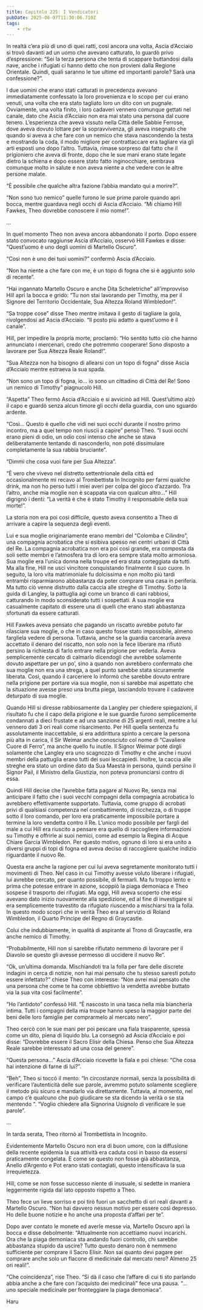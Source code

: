 ```yaml
---
title: Capitolo 225: I Vendicatori
pubDate: 2025-08-07T11:30:06.710Z
tags:
    - rtw
---
```



In realtà c’era più di uno di quei ratti, così ancora una volta, Ascia d’Acciaio si trovò davanti ad un uomo che avevano catturato, lo guardò privo d’espressione: “Sei la terza persona che tenta di scappare buttandosi dalla nave, anche i rifugiati ci hanno detto che non provieni dalla Regione Orientale. Quindi, quali saranno le tue ultime ed importanti parole? Sarà una confessione?”.


I due uomini che erano stati catturati in precedenza avevano immediatamente confessato la loro provenienza e lo scopo per cui erano venuti, una volta che era stato tagliato loro un dito con un pugnale. Ovviamente, una volta finito, i loro cadaveri vennero comunque gettati nel canale, dato che Ascia d’Acciaio non era mai stato una persona dal cuore tenero. L’esperienza che aveva vissuto nella Città delle Sabbie Ferrose, dove aveva dovuto lottare per la sopravvivenza, gli aveva insegnato che quando si aveva a che fare con un nemico che stava nascondendo la testa e mostrando la coda, il modo migliore per contrattaccare era tagliare via gli arti esposti uno dopo l’altro. Tuttavia, rimase sorpreso dal fatto che il prigioniero che aveva di fronte, dopo che le sue mani erano state legate dietro la schiena e dopo essere stato fatto inginocchiare, sembrava comunque molto in salute e non aveva niente a che vedere con le altre persone malate.


“Ѐ possibile che qualche altra fazione l’abbia mandato qui a morire?”.


“Non sono tuo nemico” quelle furono le sue prime parole quando aprì bocca, mentre guardava negli occhi di Ascia d’Acciaio. “Mi chiamo Hill Fawkes, Theo dovrebbe conoscere il mio nome!”.


…


In quel momento Theo non aveva ancora abbandonato il porto. Dopo essere stato convocato raggiunse Ascia d’Acciaio, osservò Hill Fawkes e disse: “Quest’uomo è uno degli uomini di Martello Oscuro”.


“Così non è uno dei tuoi uomini?” confermò Ascia d’Acciaio.


“Non ha niente a che fare con me, è un topo di fogna che si è aggiunto solo di recente”.


“Hai ingannato Martello Oscuro e anche Dita Scheletriche” all’improvviso Hill aprì la bocca e gridò: “Tu non stai lavorando per Timothy, ma per il Signore del Territorio Occidentale, Sua Altezza Roland Wimbledon!”.


“Sa troppe cose” disse Theo mentre imitava il gesto di tagliare la gola, rivolgendosi ad Ascia d’Acciaio. “Il posto più adatto a quest’uomo è il canale”.


Hill, per impedire la propria morte, proclamò: “Ho sentito tutto ciò che hanno annunciato i mercenari, credo che potremmo cooperare! Sono disposto a lavorare per Sua Altezza Reale Roland!”.


“Sua Altezza non ha bisogno di allearsi con un topo di fogna” disse Ascia d’Acciaio mentre estraeva la sua spada.


“Non sono un topo di fogna, io… io sono un cittadino di Città del Re! Sono un nemico di Timothy” piagnucolò Hill.


“Aspetta” Theo fermò Ascia d’Acciaio e si avvicinò ad Hill. Quest’ultimo alzò il capo e guardò senza alcun timore gli occhi della guardia, con uno sguardo ardente.


“Così… Questo è quello che vidi nei suoi occhi durante il nostro primo incontro, ma a quel tempo non riuscii a capire” pensò Theo. “I suoi occhi erano pieni di odio, un odio così intenso che anche se stava deliberatamente tentando di nasconderlo, non poté dissimulare completamente la sua rabbia bruciante”.


“Dimmi che cosa vuoi fare per Sua Altezza”.


“Ѐ vero che vivevo nel distretto settentrionale della città ed occasionalmente mi recavo al Trombettista In Incognito per farmi qualche drink, ma non ho perso tutti i miei averi per colpa del gioco d’azzardo. Tra l’altro, anche mia moglie non è scappata via con qualcun altro…” Hill digrignò i denti: “La verità è che è stato Timothy il responsabile della sua morte!”.


La storia non era poi così difficile, questo aveva consentito a Theo di arrivare a capire la sequenza degli eventi.


Lui e sua moglie originariamente erano membri del “Colomba e Cilindro”, una compagnia acrobatica che si esibiva spesso nei centri urbani di Città del Re. La compagnia acrobatica non era poi così grande, era composta da soli sette membri e l’atmosfera tra di loro era sempre stata molto armoniosa. Sua moglie era l’unica donna nella troupe ed era stata corteggiata da tutti. Ma alla fine, Hill ne uscì vincitore conquistando finalmente il suo cuore. In seguito, la loro vita matrimoniale fu dolcissima e non molto più tardi entrambi risparmiarono abbastanza da poter comprare una casa in periferia. Ma tutto ciò venne distrutto dalla caccia alle streghe di Timothy. Sotto la guida di Langley, la pattuglia agì come un branco di cani rabbiosi, catturando in modo sconsiderato tutti i sospettati. A sua moglie era casualmente capitato di essere una di quelli che erano stati abbastanza sfortunati da essere catturati.


Hill Fawkes aveva pensato che pagando un riscatto avrebbe potuto far rilasciare sua moglie, o che in caso questo fosse stato impossibile, almeno fargliela vedere di persona. Tuttavia, anche se la guardia carceraria aveva accettato il denaro del riscatto, non solo non la fece liberare ma rifiutò persino la richiesta di farlo entrare nella prigione per vederla. Aveva semplicemente cercato di calmarlo dicendogli che avrebbe solamente dovuto aspettare per un po’, sino a quando non avrebbero confermato che sua moglie non era una strega, a quel punto sarebbe stata sicuramente liberata. Così, quando il carceriere lo informò che sarebbe dovuto entrare nella prigione per portare via sua moglie, non si sarebbe mai aspettato che la situazione avesse preso una brutta piega, lasciandolo trovare il cadavere deturpato di sua moglie.


Quando Hill si diresse rabbiosamente da Langley per chiedere spiegazioni, il risultato fu che il capo della prigione e le sue guardie furono semplicemente condannati a dieci frustate e ad una sanzione di 25 argenti reali, mentre a lui vennero dati 3 ori reali come risarcimento. Per Hill quella sentenza fu assolutamente inaccettabile, si era addirittura spinto a cercare la persona più alta in carica, il Sir Weimar anche conosciuto col nome di “Cavaliere Cuore di Ferro”, ma anche quello fu inutile. Il Signor Weimar poté dirgli solamente che Langley era uno scagnozzo di Timothy e che anche i nuovi membri della pattuglia erano tutti dei suoi leccapiedi. Inoltre, la caccia alle streghe era stato un ordine dato da Sua Maestà in persona, quindi persino il Signor Pail, il Ministro della Giustizia, non poteva pronunciarsi contro di essa.


Quindi Hill decise che l’avrebbe fatta pagare al Nuovo Re, senza mai anticipare il fatto che i suoi vecchi compagni della compagnia acrobatica lo avrebbero effettivamente supportato. Tuttavia, come gruppo di acrobati privi di qualsiasi competenza nel combattimento, di ricchezza, o di truppe sotto il loro comando, per loro era praticamente impossibile portare a termine la loro vendetta contro il Re. L’unico modo possibile per fargli del male a cui Hill era riuscito a pensare era quello di raccogliere informazioni su Timothy e offrirle ai suoi nemici, come ad esempio la Regina di Acque Chiare Garcia Wimbledon. Per questo motivo, ognuno di loro si era unito a diversi gruppi di topi di fogna ed aveva deciso di raccogliere qualche indizio riguardante il nuovo Re.


Questa era anche la ragione per cui lui aveva segretamente monitorato tutti i movimenti di Theo. Nel caso in cui Timothy avesse voluto liberare i rifugiati, lui avrebbe cercato, per quanto possibile, di fermarli. Ma fu troppo lento e prima che potesse entrare in azione, scoppiò la piaga demoniaca e Theo sospese il trasporto dei rifugiati. Ma oggi, Hill aveva scoperto che essi avevano dato inizio nuovamente alla spedizione, ed al fine di investigare si era semplicemente travestito da rifugiato riuscendo a mischiarsi tra la folla. In questo modo scoprì che in verità Theo era al servizio di Roland Wimbledon, il Quarto Principe del Regno di Graycastle.


Colui che indubbiamente, in qualità di aspirante al Trono di Graycastle, era anche nemico di Timothy.


“Probabilmente, Hill non si sarebbe rifiutato nemmeno di lavorare per il Diavolo se questo gli avesse permesso di uccidere il nuovo Re”.


“Ok, un’ultima domanda. Mischiandoti tra la folla per fare delle discrete indagini in cerca di notizie, non hai mai pensato che tu stesso saresti potuto essere infettato?” chiese Theo con interesse: “Non avrei mai pensato che una persona che come te ha come obbiettivo la vendetta avrebbe buttato via la sua vita così facilmente”.


“Ho l’antidoto” confessò Hill. “Ѐ nascosto in una tasca nella mia biancheria intima. Tutti i compagni della mia troupe hanno speso la maggior parte dei beni delle loro famiglie per comprarmelo al mercato nero”.


Theo cercò con le sue mani per poi pescare una fiala trasparente, spessa come un dito, piena di liquido blu. La consegnò ad Ascia d’Acciaio e poi disse: “Dovrebbe essere il Sacro Elisir della Chiesa. Penso che Sua Altezza Reale sarebbe interessato ad una cosa del genere”.


“Questa persona…” Ascia d’Acciaio ricevette la fiala e poi chiese: “Che cosa hai intenzione di farne di lui?”.


“Beh”, Theo si toccò il mento: “In circostanze normali, senza la possibilità di verificare l’autenticità delle sue parole, avremmo potuto solamente scegliere il metodo più sicuro e mandarlo via direttamente. Tuttavia, al momento, nel campo c’è qualcuno che può giudicare se sta dicendo la verità o se sta mentendo “. “Voglio chiedere alla Signorina Usignolo di verificare le sue parole”.


…


In tarda serata, Theo ritornò al Trombettista in Incognito.


Evidentemente Martello Oscuro non era di buon umore, con la diffusione della recente epidemia la sua attività era caduta così in basso da essersi praticamente congelata. E come se questo non fosse già abbastanza, Anello d’Argento e Pot erano stati contagiati, questo intensificava la sua irrequietezza.


Hill, come se non fosse successo niente di inusuale, si sedette in maniera leggermente rigida dal lato opposto rispetto a Theo.


Theo fece un lieve sorriso e poi tirò fuori un sacchetto di ori reali davanti a Martello Oscuro. “Non hai davvero nessun motivo per essere così depresso. Ho delle buone notizie e ho anche una proposta d’affari per te”.


Dopo aver contato le monete ed averle messe via, Martello Oscuro aprì la bocca e disse debolmente: “Attualmente non accettiamo nuovi incarichi. Ora che la piaga demoniaca sta andando fuori controllo, chi sarebbe abbastanza stupido da uscire? Tutto questo denaro non è nemmeno sufficiente per comprare il Sacro Elisir. Non sai quanto devi pagare per comprare anche solo un flacone di medicinale dal mercato nero? Almeno 25 ori reali!”.


“Che coincidenza”, rise Theo. “Si dà il caso che l’affare di cui ti sto parlando abbia anche a che fare con l’acquisto dei medicinali” fece una pausa. “… uno speciale medicinale per fronteggiare la piaga demoniaca”.










Haru





